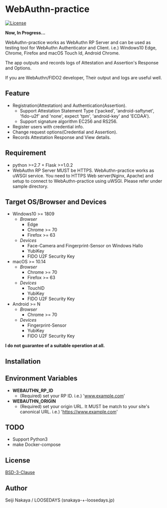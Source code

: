 # WebAuthn-practice

[![License](https://img.shields.io/badge/License-BSD%203--Clause-blue.svg)](https://raw.githubusercontent.com/snakaya/WebAuthn-practice/master/LICENSE)

**Now, In Progress...**

WebAuthn-practice works as WebAuthn RP Server and can be used as testing tool for WebAuthn Authenticator and Client. i.e.) Windows10 Edge, Chrome, Firefox and macOS Touch Id, Android Chrome.

The app outputs and records logs of Attestation and Assertion's Response and Options.

If you are WebAuthn/FIDO2 developer, Their output and logs are useful well.

## Feature
* Registration(Attestation) and Authentication(Assertion).
    * Support Attestation Statement Type ('packed', 'android-saftynet', 'fido-u2f' and 'none', expect 'tpm', 'android-key' and 'ECDAA').
    * Support signature algorithm EC256 and RS256.
* Register users with credential info.
* Change request options(Credential and Assertion).
* Records Attestation Response and View details.

## Requirement
* python >=2.7 + Flask >=1.0.2
* WebAuthn RP Server MUST be HTTPS. WebAuthn-practice works as uWSGI service. You need to HTTPS Web server(Nginx, Apache) and setup to connect to WebAuthn-practice using uWSGI.
Please refer under sample directory.

## Target OS/Browser and Devices
* Windows10 >= 1809
    * *Browser*
        * Edge
        * Chrome >= 70
        * Firefox >= 63
    * *Devices*
        * Face-Camera and Fingerprint-Sensor on Windows Hallo
        * YubiKey
        * FIDO U2F Security Key
* macOS >= 10.14
    * *Browser*
        * Chrome >= 70
        * Firefox >= 63
    * *Devices*
        * TouchID
        * YubiKey
        * FIDO U2F Security Key
* Android >= N
    * *Browser*
        * Chrome >= 70
    * *Devices*
        * Fingerprint-Sensor
        * YubiKey
        * FIDO U2F Security Key

**I do not guarantee of a suitable operation at all.**

## Installation


## Environment Variables
* **WEBAUTHN_RP_ID**
    * (Required) set your RP ID.  i.e.) 'www.example.com'
* **WEBAUTHN_ORIGIN**
    * (Required) set your origin URL. It MUST be match to your site's canonical URL.  i.e.) 'https://www.example.com'

## TODO
* Support Python3
* make Docker-compose

## License
[BSD-3-Clause](https://raw.githubusercontent.com/snakaya/WebAuthn-practice/master/LICENSE)

## Author
Seiji Nakaya / LOOSEDAYS (snakaya-+-loosedays.jp)
